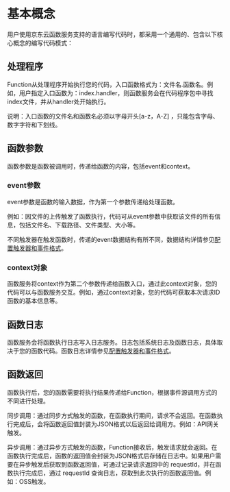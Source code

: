 
# 基本概念

用户使用京东云函数服务支持的语言编写代码时，都采用一个通用的、包含以下核心概念的编写代码模式：


## 处理程序

Function从处理程序开始执行您的代码，入口函数格式为：文件名.函数名。例如，用户指定入口函数为：index.handler，则函数服务会在代码程序包中寻找index文件，并从handler处开始执行。

说明：入口函数的文件名和函数名必须以字母开头[a-z，A-Z] ，只能包含字母、数字字符和下划线。

## 函数参数

函数参数是函数被调用时，传递给函数的内容，包括event和context。

 

### event参数 

event参数是函数的输入数据，作为第一个参数传递给处理函数。

例如：因文件的上传触发了函数执行，代码可从event参数中获取该文件的所有信息，包括文件名、下载路径、文件类型、大小等。

不同触发器在触发函数时，传递的event数据结构有所不同，数据结构详情参见[配置触发器和事件格式](../../../Operation-Guide/invokefunction/triggermanagement/configtigger-event.md)。



### context对象

函数服务将context作为第二个参数传递给函数入口，通过此context对象，您的代码可以与函数服务交互。例如，通过context对象，您的代码可获取本次请求ID函数的基本信息等。



## 函数日志

函数服务会将函数执行日志写入日志服务。日志包括系统日志及函数日志，具体取决于您的函数代码。函数日志详情参见[配置触发器和事件格式](../../../Operation-Guide/log.md)。





## 函数返回

函数执行后，您的函数需要将执行结果传递给Function，根据事件源调用方式的不同进行处理。

同步调用：通过同步方式触发的函数，在函数执行期间，请求不会返回。在函数执行完成后，会将函数返回值封装为JSON格式以后返回给调用方。例如：API网关触发。

异步调用：通过异步方式触发的函数，Function接收后，触发请求就会返回。在函数执行完成后，函数的返回值会封装为JSON格式后存储在日志中。如果用户需要在异步触发后获取到函数返回值，可通过记录请求返回中的 requestId，并在函数执行完成后，通过 requestId 查询日志，获取到此次执行的函数返回值。例如：OSS触发。
